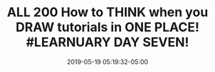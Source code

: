 ---
date: 2019-05-19 05:19:32-05:00
link:
  source: pocket
  source_url: https://getpocket.com
  text: 'ALL 200 How to THINK when you DRAW tutorials in ONE PLACE! #LEARNUARY DAY
    SEVEN!'
  url: https://theetheringtonbrothers.blogspot.com/2019/01/all-200-how-to-think-when-you-draw.html
slug: all-200-how-to-think-when-you-draw-tutorials-in-one-place-learnuary-day-seven
source: pocket
title: 'ALL 200 How to THINK when you DRAW tutorials in ONE PLACE! #LEARNUARY DAY
  SEVEN!'
syndicated:
- type: twitter
  url: https://twitter.com/roytang/statuses/1130056553007079426/
tags:
- LEARNUARY
---
